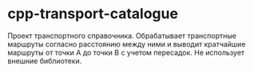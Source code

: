 # cpp-transport-catalogue

Проект транспортного справочника. 
Обрабатывает транспортные маршруты согласно расстоянию между ними и выводит кратчайшие маршруты от точки A до точки B с учетом пересадок. 
Не использует внешние библиотеки.
